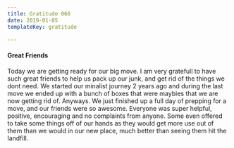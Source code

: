 ```yaml
---
title: Gratitude 066
date: 2019-01-05
templateKey: gratitude

---
```


#### Great Friends

Today we are getting ready for  our big move.  I am very gratefull to have such great friends to help us pack up our junk, and get rid of the things we dont need.  We started our minalist journey 2 years ago and during the last move we ended up with a bunch of boxes that were maybies that we are now getting rid of.  Anyways.  We just finished up a full day of prepping for a move, and our friends were so awesome.  Everyone was super helpful, positive, encouraging and no complaints from anyone.  Some even offered to take some things off of our hands as they would get more use out of them than we would in our new place, much better than seeing them hit the landfill.
